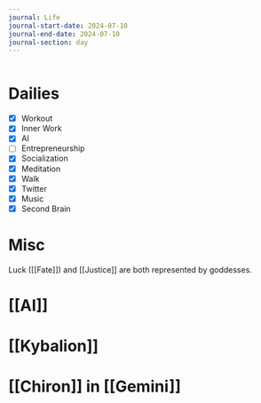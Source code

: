 ```yaml
---
journal: Life
journal-start-date: 2024-07-10
journal-end-date: 2024-07-10
journal-section: day
---
```


```calendar-nav
```

# Dailies

- [x] Workout
- [x] Inner Work
- [x] AI
- [ ] Entrepreneurship
- [x] Socialization
- [x] Meditation
- [x] Walk
- [x] Twitter
- [x] Music
- [x] Second Brain

# Misc

Luck ([[Fate]]) and [[Justice]] are both represented by goddesses. 

# [[AI]]

# [[Kybalion]]

# [[Chiron]] in [[Gemini]]





